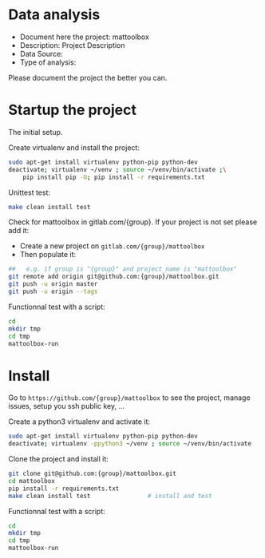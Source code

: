 # Data analysis
- Document here the project: mattoolbox
- Description: Project Description
- Data Source:
- Type of analysis:

Please document the project the better you can.

# Startup the project

The initial setup.

Create virtualenv and install the project:
```bash
sudo apt-get install virtualenv python-pip python-dev
deactivate; virtualenv ~/venv ; source ~/venv/bin/activate ;\
    pip install pip -U; pip install -r requirements.txt
```

Unittest test:
```bash
make clean install test
```

Check for mattoolbox in gitlab.com/{group}.
If your project is not set please add it:

- Create a new project on `gitlab.com/{group}/mattoolbox`
- Then populate it:

```bash
##   e.g. if group is "{group}" and project_name is "mattoolbox"
git remote add origin git@github.com:{group}/mattoolbox.git
git push -u origin master
git push -u origin --tags
```

Functionnal test with a script:

```bash
cd
mkdir tmp
cd tmp
mattoolbox-run
```

# Install

Go to `https://github.com/{group}/mattoolbox` to see the project, manage issues,
setup you ssh public key, ...

Create a python3 virtualenv and activate it:

```bash
sudo apt-get install virtualenv python-pip python-dev
deactivate; virtualenv -ppython3 ~/venv ; source ~/venv/bin/activate
```

Clone the project and install it:

```bash
git clone git@github.com:{group}/mattoolbox.git
cd mattoolbox
pip install -r requirements.txt
make clean install test                # install and test
```
Functionnal test with a script:

```bash
cd
mkdir tmp
cd tmp
mattoolbox-run
```
